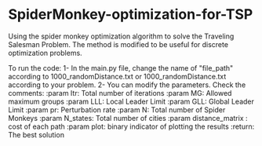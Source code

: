 # SpiderMonkey-optimization-for-TSP
Using the spider monkey optimization algorithm to solve the Traveling Salesman Problem. The method is modified to be useful for discrete optimization problems.

To run the code:
1- In the main.py file, change the name of "file_path" according to 1000_randomDistance.txt or 1000_randomDistance.txt according to your problem.
2- You can modify the parameters. Check the comments:
    :param Itr: Total number of iterations
    :param MG: Allowed maximum groups
    :param LLL: Local Leader Limit
    :param GLL: Global Leader Limit
    :param pr: Perturbation rate
    :param N: Total number of Spider Monkeys
    :param N_states: Total number of cities
    :param distance_matrix : cost of each path
    :param plot: binary indicator of plotting the results
    :return: The best solution
